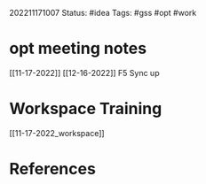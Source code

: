 202211171007
Status: #idea
Tags: #gss #opt #work

# opt meeting notes
[[11-17-2022]] 
[[12-16-2022]] F5 Sync up

# Workspace Training
[[11-17-2022_workspace]]

# References

